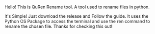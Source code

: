 Hello! This is QuRen Rename tool. A tool used to rename files in python.

It's Simple! Just download the release and Follow the guide.
It uses the Python OS Package to access the terminal and use the ren command to rename the chosen file.
Thanks for checking this out!
